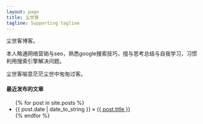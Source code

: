 ```yaml
---
layout: page
title: 尘世客
tagline: Supporting tagline
---
```

尘世客博客。

本人略通网络营销与seo，熟悉google搜索技巧，擅与思考总结与自我学习，习惯利用搜索引擎解决问题。

尘世客喻意茫茫尘世中匆匆过客。

#### 最近发布的文章

<ul class="posts">
  {% for post in site.posts %}
    <li><span>{{ post.date | date_to_string }}</span> &raquo; <a href="{{ post.url }}">{{ post.title }}</a></li>
  {% endfor %}
</ul>
